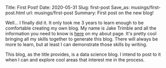 Title: First Post!
Date: 2020-05-31
Slug: first-post
Save_as: musings/first-post.html
url: musings/first-post
Summary: First post on the new blog! 

Well... I finally did it. It only took me 3 years to learn enough to be comfortable creating my own blog. My name is Jake Trimble and all the information you need to know is [here](https://trimbljk.github.io/about) on my about page. It's pretty cool bringing all my skills together to generate this blog. There will always be more to learn, but at least I can demonstrate those skills by writing. 

This blog, as the title provides, is a data science blog. I intend to post to it when I can and explore cool areas that interest me in the process.  
